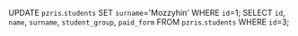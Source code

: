 UPDATE `pzris`.`students` SET `surname`='Mozzyhin' WHERE  `id`=1;
SELECT `id`, `name`, `surname`, `student_group`, `paid_form` FROM `pzris`.`students` WHERE  `id`=3;
